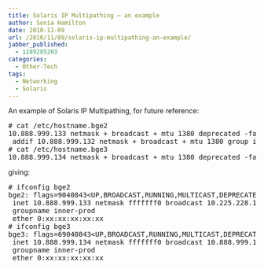 ```yaml
---
title: Solaris IP Multipathing – an example
author: Sonia Hamilton
date: 2010-11-09
url: /2010/11/09/solaris-ip-multipathing-an-example/
jabber_published:
  - 1289285203
categories:
  - Other-Tech
tags:
  - Networking
  - Solaris
---
```

An example of Solaris IP Multipathing, for future reference:

<pre># cat /etc/hostname.bge2
10.888.999.133 netmask + broadcast + mtu 1380 deprecated -failover group inner-prod up 
 addif 10.888.999.132 netmask + broadcast + mtu 1380 group inner-prod up
# cat /etc/hostname.bge3
10.888.999.134 netmask + broadcast + mtu 1380 deprecated -failover standby group inner-prod up</pre>

giving:

<pre># ifconfig bge2
bge2: flags=9040843&lt;UP,BROADCAST,RUNNING,MULTICAST,DEPRECATED,IPv4,NOFAILOVER&gt; mtu 1380 index 4
 inet 10.888.999.133 netmask fffffff0 broadcast 10.225.228.143
 groupname inner-prod
 ether 0:xx:xx:xx:xx:xx
# ifconfig bge3
bge3: flags=69040843&lt;UP,BROADCAST,RUNNING,MULTICAST,DEPRECATED,IPv4,NOFAILOVER,STANDBY,INACTIVE&gt; mtu 1380 index 5
 inet 10.888.999.134 netmask fffffff0 broadcast 10.888.999.143
 groupname inner-prod
 ether 0:xx:xx:xx:xx:xx
</pre>
